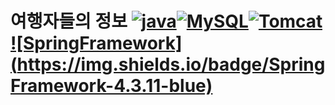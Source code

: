 

# 여행자들의 정보 [![java](https://img.shields.io/badge/JAVA-1.8-blue)](https://www.oracle.com/technetwork/java/index.html)[![MySQL](https://img.shields.io/badge/MySQL-8.0.15-blue)](https://www.mysql.com/)[![Tomcat](https://img.shields.io/badge/Tomcat-9.0-blue)](http://tomcat.apache.org/)[![SpringFramework](https://img.shields.io/badge/Spring Framework-4.3.11-blue)](https://spring.io/)

